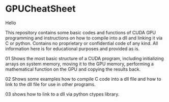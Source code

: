 # GPUCheatSheet

Hello

This repository contains some basic codes and functions of CUDA GPU programming and instructions on how to compile into a dll and linking it via C or python.
Contains no proprietary or confidential code of any kind.  All information here is for educational purposes and provided as is.

01 Shows the most basic structure of a CUDA program, including initializing arrays on system memory, moving it to the GPU memory,  performing a mathematical function on the GPU and copying the results back.

02 Shows some examples how to compile C code into a dll file and how to link to the dll file for use in other programs.

03 shows how to link to a dll via python ctypes library.
